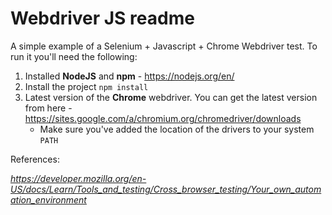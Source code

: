 # Webdriver JS readme

A simple example of a Selenium + Javascript + Chrome Webdriver test.
To run it you'll need the following:

1. Installed **NodeJS** and **npm** - https://nodejs.org/en/
2. Install the project `npm install`
3. Latest version of the **Chrome** webdriver. You can get the latest version from here - https://sites.google.com/a/chromium.org/chromedriver/downloads
   - Make sure you've added the location of the drivers to your system `PATH`

References:

*https://developer.mozilla.org/en-US/docs/Learn/Tools_and_testing/Cross_browser_testing/Your_own_automation_environment*